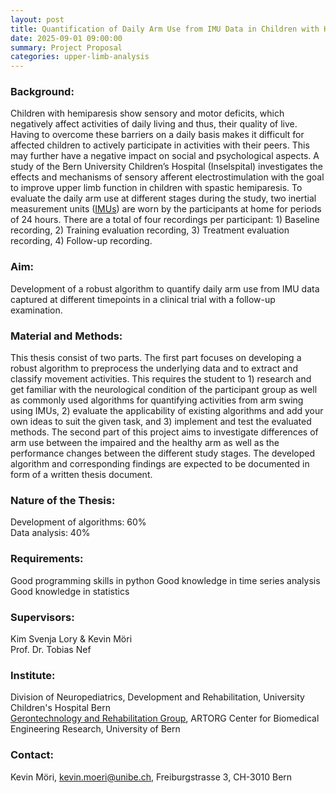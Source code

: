 ```yaml
---
layout: post
title: Quantification of Daily Arm Use from IMU Data in Children with Hemiparesis
date: 2025-09-01 09:00:00
summary: Project Proposal
categories: upper-limb-analysis
---
```


### Background:

Children with hemiparesis show sensory and motor deficits, which negatively affect activities of daily living and thus, their quality of live. Having to overcome these barriers on a daily basis makes it difficult for affected children to actively participate in activities with their peers. This may further have a negative impact on social and psychological aspects. A study of the Bern University Children’s Hospital (Inselspital) investigates the effects and mechanisms of sensory afferent electrostimulation with the goal to improve upper limb function in children with spastic hemiparesis. To evaluate the daily arm use at different stages during the study, two inertial measurement units ([IMUs](https://axivity.com/product/ax6)) are worn by the participants at home for periods of 24 hours. There are a total of four recordings per participant: 1) Baseline recording, 2) Training evaluation recording, 3) Treatment evaluation recording, 4) Follow-up recording.


### Aim:

Development of a robust algorithm to quantify daily arm use from IMU data captured at different timepoints in a clinical trial with a follow-up examination.


### Material and Methods:

This thesis consist of two parts. The first part focuses on developing a robust algorithm to preprocess the underlying data and to extract and classify movement activities. This requires the student to 1) research and get familiar with the neurological condition of the participant group as well as commonly used algorithms for quantifying activities from arm swing using IMUs, 2) evaluate the applicability of existing algorithms and add your own ideas to suit the given task, and 3) implement and test the evaluated methods.
The second part of this project aims to investigate differences of arm use between the impaired and the healthy arm as well as the performance changes between the different study stages. The developed algorithm and corresponding findings are expected to be documented in form of a written thesis document.

### Nature of the Thesis:

Development of algorithms: 60%  
Data analysis: 40%

### Requirements:

Good programming skills in python
Good knowledge in time series analysis
Good knowledge in statistics

### Supervisors:

Kim Svenja Lory & Kevin Möri  
Prof. Dr. Tobias Nef

### Institute:

Division of Neuropediatrics, Development and Rehabilitation, University Children's Hospital Bern  
[Gerontechnology and Rehabilitation Group](https://www.artorg.unibe.ch/research/ger/index_eng.html), ARTORG Center for Biomedical Engineering Research, University of Bern

### Contact:

Kevin Möri, kevin.moeri@unibe.ch, Freiburgstrasse 3, CH-3010 Bern
